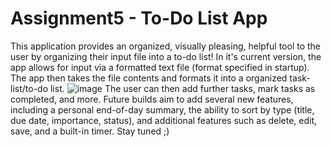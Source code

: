 # Assignment5 - To-Do List App
This application provides an organized, visually pleasing, helpful tool to the user by organizing their input file into a to-do list! 
In it's current version, the app allows for input via a formatted text file (format specified in startup). The app then takes the file contents and formats it into a organized task-list/to-do list. 
![image](https://github.com/user-attachments/assets/142a1540-293a-4636-b77f-c809e0f14854)
The user can then add further tasks, mark tasks as completed, and more. 
Future builds aim to add several new features, including a personal end-of-day summary, the ability to sort by type (title, due date, importance, status), and additional features such as delete, edit, save, and a built-in timer. 
Stay tuned ;)
